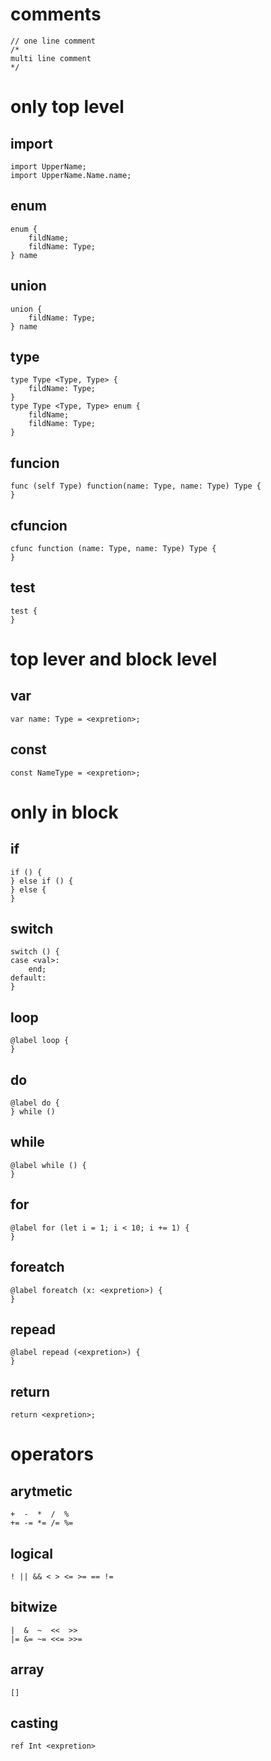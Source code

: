 # comments 
```
// one line comment
/*
multi line comment
*/
```

# only top level
## import 
```
import UpperName;
import UpperName.Name.name;
```

## enum
```
enum {
    fildName;
    fildName: Type;
} name
```

## union
```
union {
    fildName: Type;
} name
```

## type
```
type Type <Type, Type> {
    fildName: Type;
}
type Type <Type, Type> enum {
    fildName;
    fildName: Type;
}
```

## funcion
```
func (self Type) function(name: Type, name: Type) Type {
}
```

## cfuncion
```
cfunc function (name: Type, name: Type) Type {
}
```

## test
```
test {
}
```

# top lever and block level
## var
```
var name: Type = <expretion>;
```

## const
```
const NameType = <expretion>;
```

# only in block
## if
```
if () {
} else if () {
} else {
}
```

## switch
```
switch () {
case <val>:
    end;
default:
}
```

## loop
```
@label loop {
}
```

## do
```
@label do {
} while ()
```

## while
```
@label while () {
}
```

## for
```
@label for (let i = 1; i < 10; i += 1) {
}
```

## foreatch
```
@label foreatch (x: <expretion>) {
}
```

## repead
```
@label repead (<expretion>) {
}
```

## return
```
return <expretion>;
```

# operators
## arytmetic
```
+  -  *  /  %
+= -= *= /= %=
```
## logical
```
! || && < > <= >= == !=
```
## bitwize
```
|  &  ~  <<  >>
|= &= ~= <<= >>=
```
## array
```
[]
```
## casting
```
ref Int <expretion>
```
